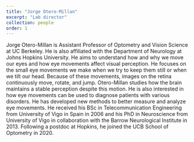 ```yaml
---
title: "Jorge Otero-Millan"
excerpt: "Lab director"
collection: people
order: 1
---
```


Jorge Otero-Millan is Assistant Professor of Optometry and Vision Science at UC Berkeley. He is also affiliated with the Department of Neurology at Johns Hopkins University. He aims to understand how and why we move our eyes and how eye movements affect visual perception. He focuses on the small eye movements we make when we try to keep them still or when we tilt our head. Because of these movements, images on the retina continuously move, rotate, and jump. Otero-Millan studies how the brain maintains a stable perception despite this motion. He is also interested in how eye movements can be used to diagnose patients with various disorders. He has developed new methods to better measure and analyze eye movements. He received his BSc in Telecommunication Engineering from University of Vigo in Spain in 2006 and his PhD in Neuroscience from University of Vigo in collaboration with the Barrow Neurological Institute in 2013. Following a postdoc at Hopkins, he joined the UCB School of Optometry in 2020. 